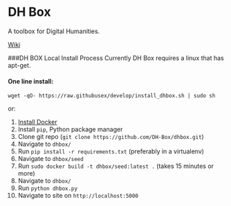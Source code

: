 DH Box
=====

A toolbox for Digital Humanities.

[Wiki](https://github.com/DH-Box/dhbox/wiki)


###DH BOX Local Install Process
Currently DH Box requires a linux that has apt-get.
#### One line install:
```
wget -qO- https://raw.githubusex/develop/install_dhbox.sh | sudo sh
```

or:

1. [Install Docker](https://www.docker.com/)
2. Install `pip`, Python package manager
3. Clone git repo (`git clone https://github.com/DH-Box/dhbox.git`)
4. Navigate to `dhbox/` 
5. Run `pip install -r requirements.txt` (preferably in a virtualenv)
6. Navigate to `dhbox/seed` 
7. Run `sudo docker build -t dhbox/seed:latest .` (takes 15 minutes or more)
8. Navigate to `dhbox/`
9. Run `python dhbox.py`
10. Navigate to site on `http://localhost:5000`
